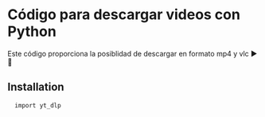 
# Código para descargar videos con Python

Este código proporciona la posiblidad de descargar en formato mp4 y vlc  ▶️ 🔴
## Installation

```bash
  import yt_dlp 
```
    
